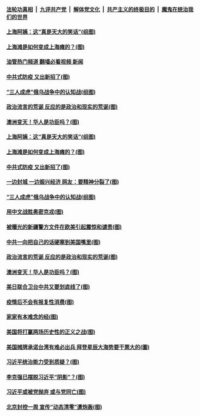 ####  [法轮功真相](../../../../basic/blob/master/README.md?t=05271731) &nbsp;|&nbsp; [九评共产党](../../../../9ping.md/blob/master/README.md?t=05271731) &nbsp;|&nbsp; [解体党文化](../../../../jtdwh.md/blob/master/README.md?t=05271731)  &nbsp;|&nbsp; [共产主义的终极目的](../../../../gczydzjmd.md/blob/master/README.md?t=05271731) &nbsp;|&nbsp; [魔鬼在统治我们的世界](../../../../mgztzwmdsj.md/blob/master/README.md?t=05271731) 

#### [上海阿姨：这“真是天大的笑话”(组图)](../pages/p4/1007551.md?t=05271731) 

#### [上海滩是如何变成上海瘫的？(图)](../pages/p4/1007572.md?t=05271731) 

#### [油管热门频道 翻墙必看视频 新闻](http://45.76.130.85:81/youtube.html?05271731)

#### [中共式防疫 又出新招了(图)](../pages/p4/1007569.md?t=05271731) 

#### [“三人成虎”俄乌战争中的认知战(组图)](../pages/p4/1006750.md?t=05271731) 

#### [政治流言的荒诞 反应的是政治和现实的荒诞(图)](../pages/p4/1007481.md?t=05271731) 

#### [澳洲变天！华人是功臣吗？(图)](../pages/p4/1007474.md?t=05271731) 

#### [上海阿姨：这“真是天大的笑话”(组图)](../pages/p4/1007551.md?t=05271731) 

#### [上海滩是如何变成上海瘫的？(图)](../pages/p4/1007572.md?t=05271731) 

#### [中共式防疫 又出新招了(图)](../pages/p4/1007569.md?t=05271731) 

#### [一边封城 一边振兴经济 网友：要精神分裂了(图)](../pages/p4/1007554.md?t=05271731) 

#### [“三人成虎”俄乌战争中的认知战(组图)](../pages/p4/1006750.md?t=05271731) 

#### [用中文战胜奥密克戎(图)](../pages/p4/1007486.md?t=05271731) 

#### [被曝光的新疆警方文件在欧美引起震惊和谴责(图)](../pages/p4/1007484.md?t=05271731) 

#### [中共一向把自己的话硬塞到美国嘴里(图)](../pages/p4/1007483.md?t=05271731) 

#### [政治流言的荒诞 反应的是政治和现实的荒诞(图)](../pages/p4/1007481.md?t=05271731) 


#### [澳洲变天！华人是功臣吗？(图)](../pages/p4/1007474.md?t=05271731) 

#### [美日联合卫台中共又要划底线了(图)](../pages/p4/1007300.md?t=05271731) 

#### [疫情后不会有报复性消费(图)](../pages/p4/1007382.md?t=05271731) 

#### [家家有本难念的经(图)](../pages/p4/1007380.md?t=05271731) 

#### [美国将打赢两场历史性的正义之战(图)](../pages/p4/1007367.md?t=05271731) 

#### [美国摊牌承诺台湾有难必出兵 拜登星辰大海势要干票大的(圖)](../pages/p4/1007376.md?t=05271731) 

#### [习近平统治能力受到质疑？(图)](../pages/p4/1007366.md?t=05271731) 

#### [李克强已摆脱习近平“阴影”？(图)](../pages/p4/1007273.md?t=05271731) 

#### [习近平或被党抛弃 或与党同亡(图)](../pages/p4/1007276.md?t=05271731) 

#### [北京封控一周 宣传“动态清零”遭炮轰(图)](../pages/p4/1007271.md?t=05271731) 

<img src='http://gfw-breaker.win/goodnews/indexes/p4.md' width='0px' height='0px'/>
